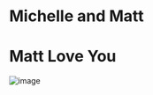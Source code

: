 # Michelle and Matt 

# Matt Love You 

![image](https://matttam2002.github.io/cse15l-lab-reports/michelle.jpg)


